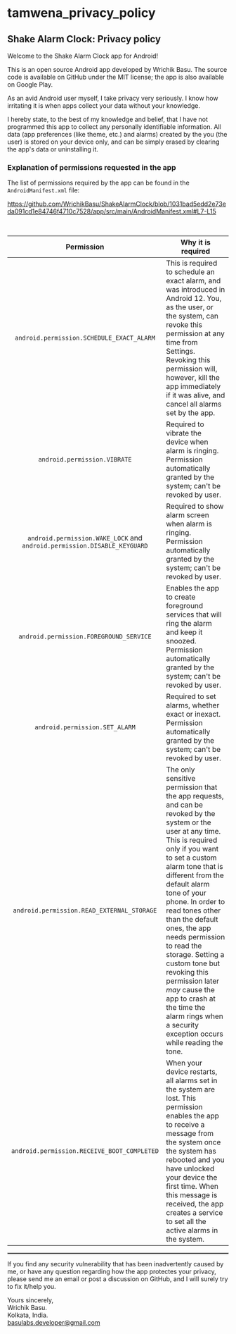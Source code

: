 # tamwena_privacy_policy
## Shake Alarm Clock: Privacy policy

Welcome to the Shake Alarm Clock app for Android!

This is an open source Android app developed by Wrichik Basu. The source code is available on GitHub under the MIT license; the app is also available on Google Play.

As an avid Android user myself, I take privacy very seriously.
I know how irritating it is when apps collect your data without your knowledge.

I hereby state, to the best of my knowledge and belief, that I have not programmed this app to collect any personally identifiable information. All data (app preferences (like theme, etc.) and alarms) created by the you (the user) is stored on your device only, and can be simply erased by clearing the app's data or uninstalling it.

### Explanation of permissions requested in the app

The list of permissions required by the app can be found in the `AndroidManifest.xml` file:

https://github.com/WrichikBasu/ShakeAlarmClock/blob/1031bad5edd2e73eda091cd1e84746f4710c7528/app/src/main/AndroidManifest.xml#L7-L15

<br/>

| Permission | Why it is required |
| :---: | --- |
| `android.permission.SCHEDULE_EXACT_ALARM` | This is required to schedule an exact alarm, and was introduced in Android 12. You, as the user, or the system, can revoke this permission at any time from Settings. Revoking this permission will, however, kill the app immediately if it was alive, and cancel all alarms set by the app. |
| `android.permission.VIBRATE` | Required to vibrate the device when alarm is ringing. Permission automatically granted by the system; can't be revoked by user. |
| `android.permission.WAKE_LOCK` and `android.permission.DISABLE_KEYGUARD` | Required to show alarm screen when alarm is ringing. Permission automatically granted by the system; can't be revoked by user. |
| `android.permission.FOREGROUND_SERVICE` | Enables the app to create foreground services that will ring the alarm and keep it snoozed. Permission automatically granted by the system; can't be revoked by user. |
| `android.permission.SET_ALARM` | Required to set alarms, whether exact or inexact. Permission automatically granted by the system; can't be revoked by user. |
| `android.permission.READ_EXTERNAL_STORAGE` | The only sensitive permission that the app requests, and can be revoked by the system or the user at any time. This is required only if you want to set a custom alarm tone that is different from the default alarm tone of your phone. In order to read tones other than the default ones, the app needs permission to read the storage. Setting a custom tone but revoking this permission later _may_ cause the app to crash at the time the alarm rings when a security exception occurs while reading the tone. |
| `android.permission.RECEIVE_BOOT_COMPLETED` | When your device restarts, all alarms set in the system are lost. This permission enables the app to receive a message from the system once the system has rebooted and you have unlocked your device the first time. When this message is received, the app creates a service to set all the active alarms in the system.|

 <hr style="border:1px solid gray">

If you find any security vulnerability that has been inadvertently caused by me, or have any question regarding how the app protectes your privacy, please send me an email or post a discussion on GitHub, and I will surely try to fix it/help you.

Yours sincerely,  
Wrichik Basu.  
Kolkata, India.  
basulabs.developer@gmail.com
